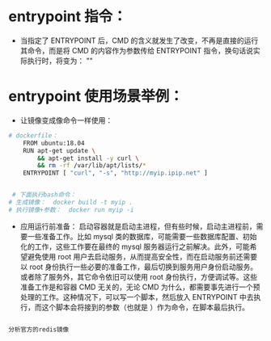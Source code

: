 # entrypoint 指令：
- 当指定了 ENTRYPOINT 后，CMD 的含义就发生了改变，不再是直接的运行其命令，而是将 CMD 的内容作为参数传给 ENTRYPOINT 指令，换句话说实际执行时，将变为：     <ENTRYPOINT> "<CMD>"

# entrypoint 使用场景举例：

- 让镜像变成像命令一样使用：
```bash
# dockerfile：
    FROM ubuntu:18.04
    RUN apt-get update \
        && apt-get install -y curl \
        && rm -rf /var/lib/apt/lists/*
    ENTRYPOINT [ "curl", "-s", "http://myip.ipip.net" ]


 # 下面执行bash命令：
# 生成镜像：  docker build -t myip .
# 执行镜像+参数：  docker run myip -i

```

- 应用运行前准备： 启动容器就是启动主进程，但有些时候，启动主进程前，需要一些准备工作。比如 mysql 类的数据库，可能需要一些数据库配置、初始化的工作，这些工作要在最终的 mysql 服务器运行之前解决。此外，可能希望避免使用 root 用户去启动服务，从而提高安全性，而在启动服务前还需要以 root 身份执行一些必要的准备工作，最后切换到服务用户身份启动服务。或者除了服务外，其它命令依旧可以使用 root 身份执行，方便调试等。这些准备工作是和容器 CMD 无关的，无论 CMD 为什么，都需要事先进行一个预处理的工作。这种情况下，可以写一个脚本，然后放入 ENTRYPOINT 中去执行，而这个脚本会将接到的参数（也就是 <CMD>）作为命令，在脚本最后执行。

```bash

分析官方的redis镜像

```